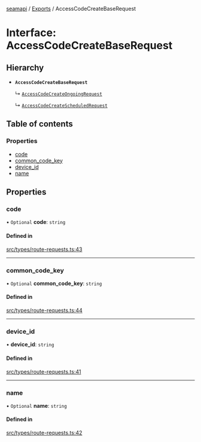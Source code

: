 [seamapi](../README.md) / [Exports](../modules.md) / AccessCodeCreateBaseRequest

# Interface: AccessCodeCreateBaseRequest

## Hierarchy

- **`AccessCodeCreateBaseRequest`**

  ↳ [`AccessCodeCreateOngoingRequest`](AccessCodeCreateOngoingRequest.md)

  ↳ [`AccessCodeCreateScheduledRequest`](AccessCodeCreateScheduledRequest.md)

## Table of contents

### Properties

- [code](AccessCodeCreateBaseRequest.md#code)
- [common\_code\_key](AccessCodeCreateBaseRequest.md#common_code_key)
- [device\_id](AccessCodeCreateBaseRequest.md#device_id)
- [name](AccessCodeCreateBaseRequest.md#name)

## Properties

### code

• `Optional` **code**: `string`

#### Defined in

[src/types/route-requests.ts:43](https://github.com/seamapi/javascript/blob/main/src/types/route-requests.ts#L43)

___

### common\_code\_key

• `Optional` **common\_code\_key**: `string`

#### Defined in

[src/types/route-requests.ts:44](https://github.com/seamapi/javascript/blob/main/src/types/route-requests.ts#L44)

___

### device\_id

• **device\_id**: `string`

#### Defined in

[src/types/route-requests.ts:41](https://github.com/seamapi/javascript/blob/main/src/types/route-requests.ts#L41)

___

### name

• `Optional` **name**: `string`

#### Defined in

[src/types/route-requests.ts:42](https://github.com/seamapi/javascript/blob/main/src/types/route-requests.ts#L42)
